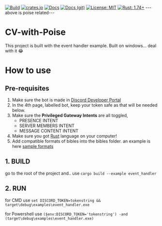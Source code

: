 [![Build](https://img.shields.io/github/actions/workflow/status/serenity-rs/poise/ci.yml?branch=current)](https://serenity-rs.github.io/poise/)
[![crates.io](https://img.shields.io/crates/v/poise.svg)](https://crates.io/crates/poise)
[![Docs](https://img.shields.io/badge/docs-online-informational)](https://docs.rs/poise/)
[![Docs (git)](https://img.shields.io/badge/docs%20%28git%29-online-informational)](https://serenity-rs.github.io/poise/)
[![License: MIT](https://img.shields.io/badge/license-MIT-yellow.svg)](https://opensource.org/licenses/MIT)
[![Rust: 1.74+](https://img.shields.io/badge/rust-1.74+-93450a)](https://blog.rust-lang.org/2023/11/16/Rust-1.74.0.html)
--- above is poise related---

# CV-with-Poise
This project is built with the event handler example. Built on windows... deal with it 😂

# How to use
## Pre-requisites
1. Make sure the bot is made in [Discord Developer Portal](https://discord.com/developers/docs/quick-start/getting-started)
2. In the 4th page, labelled bot, keep your token safe as that will be needed below.
3. Make sure the __Privileged Gateway Intents__ are all toggled,
   - PRESENCE INTENT
   - SERVER MEMBERS INTENT
   - MESSAGE CONTENT INTENT
4. Make sure you got [Rust](https://www.rust-lang.org/learn/get-started) language on your computer!
5. Add compatible formats of bibles into the bibles folder. an example is here [sample formats](https://github.com/EveryGoodWork/ChapterVerse/tree/main/bibles)
## 1. BUILD
go to the root of the project and.. use 
```cargo build --example event_handler```

## 2. RUN
for CMD use
```set DISCORD_TOKEN=tokenstring && target\debug\examples\event_handler.exe```

for Powershell use
```($env:DISCORD_TOKEN='tokenstring') -and (target\debug\examples\event_handler.exe)```
